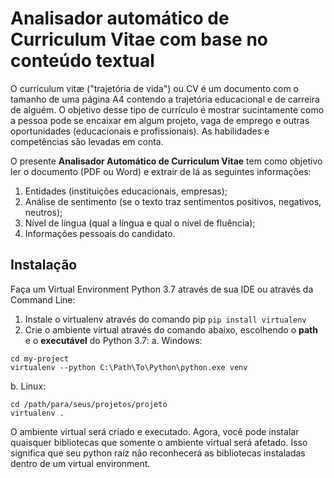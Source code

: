 # Analisador automático de Curriculum Vitae com base no conteúdo textual

O curriculum vitæ ("trajetória de vida") ou CV é um documento com o tamanho de uma página A4 contendo a trajetória educacional e de carreira de alguém. O objetivo desse tipo de currículo é mostrar sucintamente como a pessoa pode se encaixar em algum projeto, vaga de emprego e outras oportunidades (educacionais e profissionais). As habilidades e competências são levadas em conta.

O presente **Analisador Automático de Curriculum Vitae** tem como objetivo ler o documento (PDF ou Word) e extrair de lá as seguintes informações:
1. Entidades (instituições educacionais, empresas);
2. Análise de sentimento (se o texto traz sentimentos positivos, negativos, neutros);
3. Nível de língua (qual a língua e qual o nível de fluência);
4. Informações pessoais do candidato.


## Instalação

Faça um Virtual Environment Python 3.7 através de sua IDE ou através da Command Line:
1. Instale o virtualenv através do comando pip ``pip install virtualenv``
2. Crie o ambiente virtual através do comando abaixo, escolhendo o **path** e o **executável** do Python 3.7:
    a. Windows:
```
cd my-project
virtualenv --python C:\Path\To\Python\python.exe venv
```
   b. Linux: 
```
cd /path/para/seus/projetos/projeto
virtualenv .
```

O ambiente virtual será criado e executado. Agora, você pode instalar quaisquer bibliotecas que somente o ambiente virtual será afetado. Isso significa que seu python raíz não reconhecerá as bibliotecas instaladas dentro de um virtual environment.
